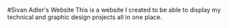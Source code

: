 #Sivan Adler's Website
This is a website I created to be able to display my technical and graphic design projects all in one place.
